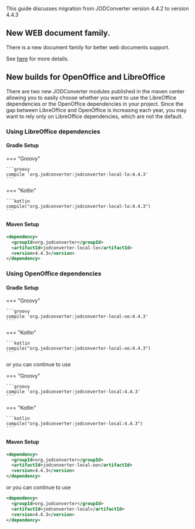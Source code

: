 This guide discusses migration from JODConverter version 4.4.2 to version 4.4.3

## New WEB document family.

There is a new document family for better web documents support.

See [here](https://github.com/sbraconnier/jodconverter/issues/297) for more details.

## New builds for OpenOffice and LibreOffice

There are two new JODConverter modules published in the maven center allowing you to easily choose whether you want to use the LibreOffice dependencies or the OpenOffice dependencies in your project. Since the gap between LibreOffice and OpenOffice is increasing each year, you may want to rely only on LibreOffice dependencies, which are not the default.

### Using LibreOffice dependencies

#### Gradle Setup

=== "Groovy"

    ```groovy
    compile 'org.jodconverter:jodconverter-local-lo:4.4.3'
    ```

=== "Kotlin"

    ```kotlin
    compile("org.jodconverter:jodconverter-local-lo:4.4.3")
    ```

#### Maven Setup

```xml
<dependency>
  <groupId>org.jodconverter</groupId>
  <artifactId>jodconverter-local-lo</artifactId>
  <version>4.4.3</version>
</dependency>
```

### Using OpenOffice dependencies

#### Gradle Setup

=== "Groovy"

    ```groovy
    compile 'org.jodconverter:jodconverter-local-oo:4.4.3'
    ```

=== "Kotlin"

    ```kotlin
    compile("org.jodconverter:jodconverter-local-oo:4.4.3")
    ```

or you can continue to use

=== "Groovy"

    ```groovy
    compile 'org.jodconverter:jodconverter-local:4.4.3'
    ```

=== "Kotlin"

    ```kotlin
    compile("org.jodconverter:jodconverter-local:4.4.3")
    ```

#### Maven Setup

```xml
<dependency>
  <groupId>org.jodconverter</groupId>
  <artifactId>jodconverter-local-oo</artifactId>
  <version>4.4.3</version>
</dependency>
```

or you can continue to use

```xml
<dependency>
  <groupId>org.jodconverter</groupId>
  <artifactId>jodconverter-local</artifactId>
  <version>4.4.3</version>
</dependency>
```
